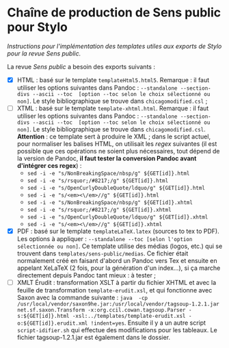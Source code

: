 # Chaîne de production de Sens public pour Stylo
_Instructions pour l'implémentation des templates utiles aux exports de Stylo pour la revue Sens public._

La revue _Sens public_ a besoin des exports suivants :

- [x] HTML : basé sur le template `templateHtml5.html5`. Remarque : il faut utiliser les options suivantes dans Pandoc : `--standalone --section-divs --ascii --toc  [option --toc selon le choix sélectionné ou non]`. Le style bibliographique se trouve dans `chicagomodified.csl` ;
- [ ] XTML : basé sur le template `template-xhtml.html`. Remarque : il faut utiliser les options suivantes dans Pandoc : `--standalone --section-divs --ascii --toc  [option --toc selon le choix sélectionné ou non]`. Le style bibliographique se trouve dans `chicagomodified.csl`. **Attention** : ce template sert à produire le XML ; dans le script actuel, pour normaliser les balises HTML, on utilisait les _regex_ suivantes (il est possible que ces opérations ne soient plus nécessaires, tout dépend de la version de Pandoc, **il faut tester la conversion Pandoc avant d'intégrer ces regex**) :
    - `sed -i -e "s/NonBreakingSpace/nbsp/g" ${GET[id]}.html`
    - `sed -i -e "s/rsquor;/#8217;/g" ${GET[id]}.html`
    - `sed -i -e "s/OpenCurlyDoubleQuote/ldquo/g" ${GET[id]}.html`
    - `sed -i -e "s/<em><\/em>//g" ${GET[id]}.html`
    - `sed -i -e "s/NonBreakingSpace/nbsp/g" ${GET[id]}.xhtml`
    - `sed -i -e "s/rsquor;/#8217;/g" ${GET[id]}.xhtml`
    - `sed -i -e "s/OpenCurlyDoubleQuote/ldquo/g" ${GET[id]}.xhtml`
    - `sed -i -e "s/<em><\/em>//g" ${GET[id]}.xhtml`
- [x] PDF : basé sur le template `templateLaTeX.latex` (sources to tex to PDF). Les options à appliquer : `--standalone --toc [selon l'option sélectionnée ou non]`. Ce template utilise des médias (logos, etc.) qui se trouvent dans `templates/sens-public/medias`. Ce fichier était normalement créé en faisant d'abord un Pandoc vers Tex et ensuite en appelant XeLaTeX (2 fois, pour la génération d'un index…), si ça marche directement depuis Pandoc tant mieux : à tester ;
- [ ] XMLT Érudit : transformation XSLT à partir du fichier XHTML et avec la feuille de transformation `template-erudit.xsl`, et qui fonctionne avec Saxon avec la commande suivante : `java  -cp /usr/local/vendor/saxon9he.jar:/usr/local/vendor/tagsoup-1.2.1.jar net.sf.saxon.Transform -x:org.ccil.cowan.tagsoup.Parser -s:${GET[id]}.html -xsl:../templates/template-erudit.xsl -o:${GET[id]}.erudit.xml !indent=yes`. Ensuite il y a un autre script `script-idifier.sh` qui effectue des modifications pour les tableaux. Le fichier tagsoup-1.2.1.jar est également dans le dossier.
